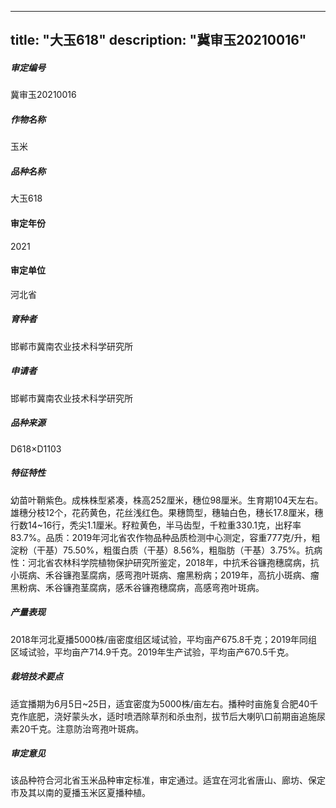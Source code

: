 
---
title: "大玉618"
description: "冀审玉20210016"
---
##### 审定编号 
冀审玉20210016

##### 作物名称
玉米

##### 品种名称
大玉618

#### 审定年份
2021	

#### 审定单位
河北省

##### 育种者
邯郸市冀南农业技术科学研究所

##### 申请者
邯郸市冀南农业技术科学研究所

##### 品种来源
D618×D1103

##### 特征特性
幼苗叶鞘紫色。成株株型紧凑，株高252厘米，穗位98厘米。生育期104天左右。雄穗分枝12个，花药黄色，花丝浅红色。果穗筒型，穗轴白色，穗长17.8厘米，穗行数14~16行，秃尖1.1厘米。籽粒黄色，半马齿型，千粒重330.1克，出籽率83.7%。品质：2019年河北省农作物品种品质检测中心测定，容重777克/升，粗淀粉（干基）75.50%，粗蛋白质（干基）8.56%，粗脂肪（干基）3.75%。抗病性：河北省农林科学院植物保护研究所鉴定，2018年，中抗禾谷镰孢穗腐病，抗小斑病、禾谷镰孢茎腐病，感弯孢叶斑病、瘤黑粉病；2019年，高抗小斑病、瘤黑粉病、禾谷镰孢茎腐病，感禾谷镰孢穗腐病，高感弯孢叶斑病。

##### 产量表现
2018年河北夏播5000株/亩密度组区域试验，平均亩产675.8千克；2019年同组区域试验，平均亩产714.9千克。2019年生产试验，平均亩产670.5千克。

##### 栽培技术要点
适宜播期为6月5日~25日，适宜密度为5000株/亩左右。播种时亩施复合肥40千克作底肥，浇好蒙头水，适时喷洒除草剂和杀虫剂，拔节后大喇叭口前期亩追施尿素20千克。注意防治弯孢叶斑病。

##### 审定意见
该品种符合河北省玉米品种审定标准，审定通过。适宜在河北省唐山、廊坊、保定市及其以南的夏播玉米区夏播种植。



